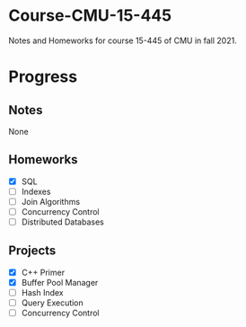 # Course-CMU-15-445
 Notes and Homeworks for course 15-445 of CMU in fall 2021.
# Progress
## Notes
None
## Homeworks
- [x] SQL
- [ ] Indexes
- [ ] Join Algorithms
- [ ] Concurrency Control
- [ ] Distributed Databases
## Projects
- [x] C++ Primer
- [x] Buffer Pool Manager
- [ ] Hash Index
- [ ] Query Execution
- [ ] Concurrency Control